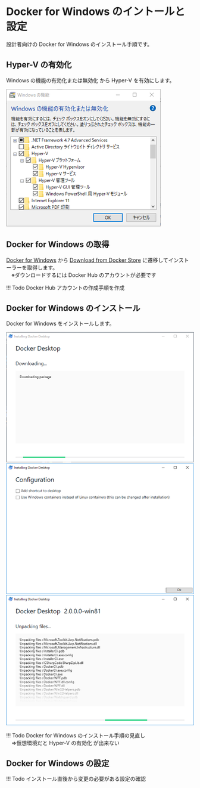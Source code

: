 # Docker for Windows のイントールと設定

設計者向けの Docker for Windows のインストール手順です。  

## Hyper-V の有効化

Windows の機能の有効化または無効化 から Hyper-V を有効にします。  

![001](./images/Hyper-V/Hyper-V_001.PNG)

## Docker for Windows の取得

[Docker for Windows](https://docs.docker.com/docker-for-windows/install/) から [Download from Docker Store](https://store.docker.com/editions/community/docker-ce-desktop-windows) に遷移してインストーラーを取得します。  
　※ダウンロードするには Docker Hub のアカウントが必要です

!!! Todo
    Docker Hub アカウントの作成手順を作成

## Docker for Windows のインストール

Docker for Windows をインストールします。  

![001](./images/DockerforWindows/DockerforWindows_001.PNG)
![002](./images/DockerforWindows/DockerforWindows_002.PNG)
![003](./images/DockerforWindows/DockerforWindows_003.PNG)

!!! Todo
    Docker for Windows のインストール手順の見直し  
    　⇒仮想環境だと Hyper-V の有効化 が出来ない  

## Docker for Windows の設定

!!! Todo
    インストール直後から変更の必要がある設定の確認
